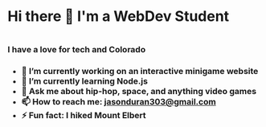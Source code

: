 <h1> Hi there 👋 I'm a WebDev Student<h1>
<h3>I have a love for tech and Colorado<h3>
  
- 🔭 I’m currently working on an interactive minigame website
- 🌱 I’m currently learning Node.js
- 💬 Ask me about hip-hop, space, and anything video games
- 📫 How to reach me: jasonduran303@gmail.com
- ⚡ Fun fact: I hiked Mount Elbert 
